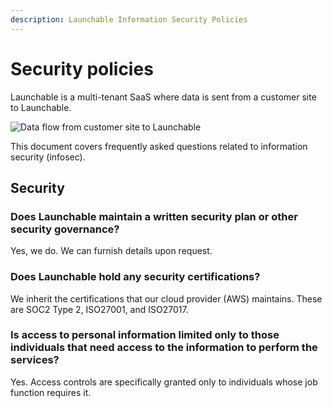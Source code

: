 ```yaml
---
description: Launchable Information Security Policies
---
```


# Security policies

Launchable is a multi-tenant SaaS where data is sent from a customer site to Launchable.

![Data flow from customer site to Launchable](../../.gitbook/assets/data-flow.png)

This document covers frequently asked questions related to information security (infosec).

## Security

### Does Launchable maintain a written security plan or other security governance?

Yes, we do. We can furnish details upon request.

### Does Launchable hold any security certifications?

We inherit the certifications that our cloud provider (AWS) maintains. These are SOC2 Type 2, ISO27001, and ISO27017.

### Is access to personal information limited only to those individuals that need access to the information to perform the services?

Yes. Access controls are specifically granted only to individuals whose job function requires it.
